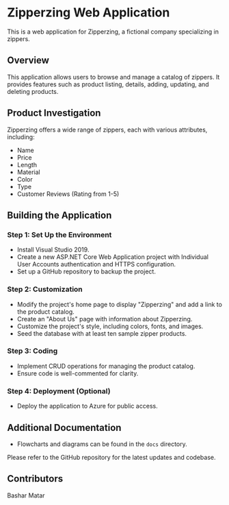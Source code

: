 # Zipperzing Web Application

This is a web application for Zipperzing, a fictional company specializing in zippers.

## Overview

This application allows users to browse and manage a catalog of zippers. It provides features such as product listing, details, adding, updating, and deleting products. 

## Product Investigation

Zipperzing offers a wide range of zippers, each with various attributes, including:
- Name
- Price
- Length
- Material
- Color
- Type
- Customer Reviews (Rating from 1-5)

## Building the Application

### Step 1: Set Up the Environment

- Install Visual Studio 2019.
- Create a new ASP.NET Core Web Application project with Individual User Accounts authentication and HTTPS configuration.
- Set up a GitHub repository to backup the project.

### Step 2: Customization

- Modify the project's home page to display "Zipperzing" and add a link to the product catalog.
- Create an "About Us" page with information about Zipperzing.
- Customize the project's style, including colors, fonts, and images.
- Seed the database with at least ten sample zipper products.

### Step 3: Coding

- Implement CRUD operations for managing the product catalog.
- Ensure code is well-commented for clarity.

### Step 4: Deployment (Optional)

- Deploy the application to Azure for public access.

## Additional Documentation

- Flowcharts and diagrams can be found in the `docs` directory.

Please refer to the GitHub repository for the latest updates and codebase.

## Contributors

Bashar Matar
